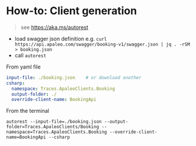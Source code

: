# How-to: Client generation

> see https://aka.ms/autorest

* load swagger json definition
e.g.  `curl https://api.apaleo.com/swagger/booking-v1/swagger.json | jq . -rSM > booking.json`
* call `autorest`

From yaml file
``` yaml
input-file: ./booking.json    # or download another
csharp:
  namespace: Traces.ApaleoClients.Booking
  output-folder: ./
  override-client-name: BookingApi
```

From the terminal
``` terminal
autorest --input-file=./booking.json --output-folder=Traces.ApaleoClients/Booking --namespace=Traces.ApaleoClients.Booking --override-client-name=BookingApi --csharp
```
